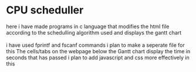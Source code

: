 # CPU scheduller
here i have made programs in c language that modifies the html file according to the schedulling algorithm used and displays the gantt chart<br>
<br>i have used fprintf and fscanf commands i plan to make a seperate file for this 
The cells/tabs on the webpage below the Gantt chart display the time in seconds that has passed i plan to add javascript and css more effectively in this 
